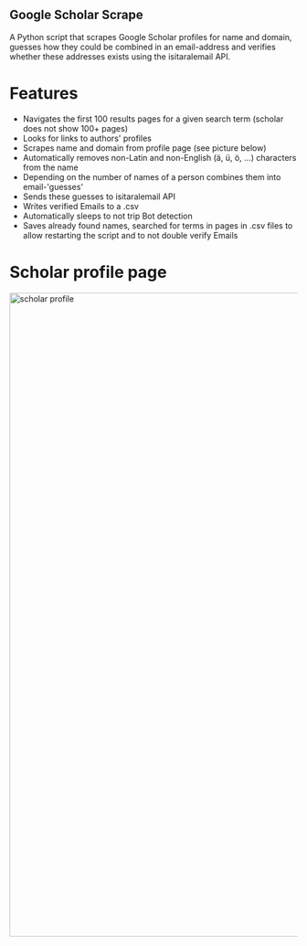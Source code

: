 ## Google Scholar Scrape
A Python script that scrapes Google Scholar profiles for name and domain, guesses how they could be combined in an email-address and verifies whether these addresses exists using the isitaralemail API. 

# Features 
- Navigates the first 100 results pages for a given search term (scholar does not show 100+ pages)
- Looks for links to authors' profiles
- Scrapes name and domain from profile page (see picture below)
- Automatically removes non-Latin and non-English (ä, ü, ö, ...) characters from the name 
- Depending on the number of names of a person combines them into email-'guesses'
- Sends these guesses to isitaralemail API 
- Writes verified Emails to a .csv
- Automatically sleeps to not trip Bot detection
- Saves already found names, searched for terms in pages in .csv files to allow restarting the script and to not double verify Emails

# Scholar profile page

<img width="1127" alt="scholar profile" src="https://user-images.githubusercontent.com/78418209/182850079-2d914f25-d058-4679-9969-dec037904392.png">
